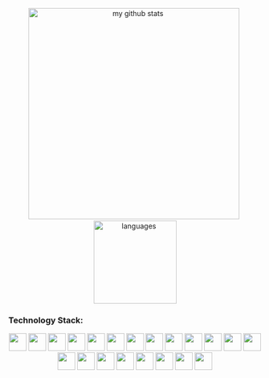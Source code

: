 <!-- status codes -->
<a align="center">
    <p align="center">
    <img src="https://github-readme-stats.vercel.app/api?username=juvsnicacio&show_icons=true&theme=tokyonight" alt="my github stats" width="420"/>&nbsp;<img src="https://github-readme-stats.vercel.app/api/top-langs/?username=juvsnicacio&layout=compact&theme=tokyonight" alt="languages" height="165">
    </p>
</a>



### Technology Stack:

<p align="center">
<img src="https://devicon.dev/devicon.git/icons/java/java-original.svg" width="35px" height="35px"/>
<img src="https://devicon.dev/devicon.git/icons/python/python-original.svg" width="35px" height="35px"/>
<img src="https://devicon.dev/devicon.git/icons/php/php-plain.svg" width="35px" height="35px"/>
<img src="https://devicon.dev/devicon.git/icons/travis/travis-plain.svg" width="35px" height="35px"/>
<img src="https://devicon.dev/devicon.git/icons/mysql/mysql-plain.svg" width="35px" height="35px"/>
<img src="https://devicon.dev/devicon.git/icons/postgresql/postgresql-original.svg" width="35px" height="35px"/>
<img src="https://devicon.dev/devicon.git/icons/git/git-original.svg" width="35px" height="35px"/>
<img src="https://devicon.dev/devicon.git/icons/github/github-original.svg" width="35px" height="35px"/>
<img src="https://devicon.dev/devicon.git/icons/bitbucket/bitbucket-original.svg" width="35px" height="35px"/>
<img src="https://devicon.dev/devicon.git/icons/docker/docker-original.svg" width="35px" height="35px"/>
<img src="https://devicon.dev/devicon.git/icons/composer/composer-original.svg" width="35px" height="35px"/>
<img src="https://devicon.dev/devicon.git/icons/javascript/javascript-original.svg" width="35px" height="35px"/>
<img src="https://devicon.dev/devicon.git/icons/typescript/typescript-original.svg" width="35px" height="35px"/>
<img src="https://devicon.dev/devicon.git/icons/jquery/jquery-plain.svg" width="35px" height="35px"/>
<img src="https://devicon.dev/devicon.git/icons/angularjs/angularjs-original.svg" width="35px" height="35px"/>
<img src="https://devicon.dev/devicon.git/icons/vuejs/vuejs-original.svg" width="35px" height="35px"/>
<img src="https://devicon.dev/devicon.git/icons/c/c-plain.svg" width="35px" height="35px"/>
<img src="https://devicon.dev/devicon.git/icons/html5/html5-plain.svg" width="35px" height="35px"/>
<img src="https://devicon.dev/devicon.git/icons/css3/css3-plain.svg" width="35px" height="35px"/>
<img src="https://devicon.dev/devicon.git/icons/sass/sass-original.svg" width="35px" height="35px"/>
<img src="https://devicon.dev/devicon.git/icons/moodle/moodle-plain.svg" width="35px" height="35px"/>
</p>



